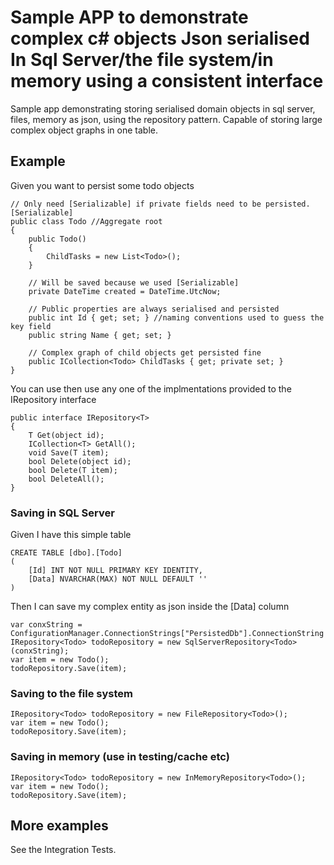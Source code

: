# Sample APP to demonstrate complex c# objects Json serialised In Sql Server/the file system/in memory using a consistent interface
Sample app demonstrating storing serialised domain objects in sql server, files, memory as json, using the repository pattern. Capable of storing large complex object graphs in one table.

## Example

Given you want to persist some todo objects

    // Only need [Serializable] if private fields need to be persisted.
    [Serializable] 
    public class Todo //Aggregate root
    {
        public Todo()
        {
            ChildTasks = new List<Todo>();
        }
        
        // Will be saved because we used [Serializable]
        private DateTime created = DateTime.UtcNow;
        
        // Public properties are always serialised and persisted
        public int Id { get; set; } //naming conventions used to guess the key field
        public string Name { get; set; }
        
        // Complex graph of child objects get persisted fine
        public ICollection<Todo> ChildTasks { get; private set; }
    }


You can use then use any one of the implmentations provided to the IRepository interface
 
    public interface IRepository<T>
    {
        T Get(object id);
        ICollection<T> GetAll();
        void Save(T item);
        bool Delete(object id);
        bool Delete(T item);
        bool DeleteAll();
    }

### Saving in SQL Server

Given I have this simple table

    CREATE TABLE [dbo].[Todo]
    (
	    [Id] INT NOT NULL PRIMARY KEY IDENTITY, 
	    [Data] NVARCHAR(MAX) NOT NULL DEFAULT ''
    )

Then I can save my complex entity as json inside the [Data] column

    var conxString = ConfigurationManager.ConnectionStrings["PersistedDb"].ConnectionString
    IRepository<Todo> todoRepository = new SqlServerRepository<Todo>(conxString);
    var item = new Todo();
    todoRepository.Save(item);

### Saving to the file system

    IRepository<Todo> todoRepository = new FileRepository<Todo>();
    var item = new Todo();
    todoRepository.Save(item);

### Saving in memory (use in testing/cache etc)

    IRepository<Todo> todoRepository = new InMemoryRepository<Todo>();
    var item = new Todo();
    todoRepository.Save(item);

## More examples
 See the Integration Tests.
